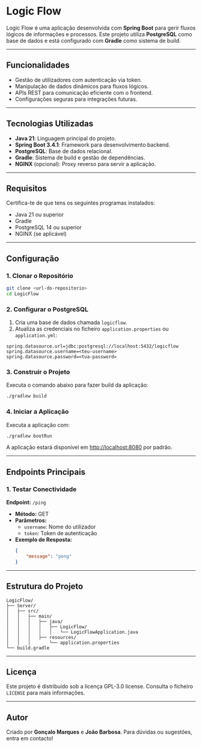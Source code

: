 # Logic Flow

Logic Flow é uma aplicação desenvolvida com **Spring Boot** para gerir fluxos lógicos de informações e processos. Este projeto utiliza **PostgreSQL** como base de dados e está configurado com **Gradle** como sistema de build.

---

## Funcionalidades
- Gestão de utilizadores com autenticação via token.
- Manipulação de dados dinâmicos para fluxos lógicos.
- APIs REST para comunicação eficiente com o frontend.
- Configurações seguras para integrações futuras.

---

## Tecnologias Utilizadas
- **Java 21**: Linguagem principal do projeto.
- **Spring Boot 3.4.1**: Framework para desenvolvimento backend.
- **PostgreSQL**: Base de dados relacional.
- **Gradle**: Sistema de build e gestão de dependências.
- **NGINX** (opcional): Proxy reverso para servir a aplicação.

---

## Requisitos
Certifica-te de que tens os seguintes programas instalados:

- Java 21 ou superior
- Gradle
- PostgreSQL 14 ou superior
- NGINX (se aplicável)

---

## Configuração

### 1. Clonar o Repositório
```bash
git clone <url-do-repositorio>
cd LogicFlow
```

### 2. Configurar o PostgreSQL
1. Cria uma base de dados chamada `logicflow`.
2. Atualiza as credenciais no ficheiro `application.properties` ou `application.yml`:

```properties
spring.datasource.url=jdbc:postgresql://localhost:5432/logicflow
spring.datasource.username=<teu-username>
spring.datasource.password=<tua-password>
```

### 3. Construir o Projeto
Executa o comando abaixo para fazer build da aplicação:
```bash
./gradlew build
```

### 4. Iniciar a Aplicação
Executa a aplicação com:
```bash
./gradlew bootRun
```
A aplicação estará disponível em [http://localhost:8080](http://localhost:8080) por padrão.

---

## Endpoints Principais
### 1. Testar Conectividade
**Endpoint:** `/ping`
- **Método:** GET
- **Parâmetros:**
  - `username`: Nome do utilizador
  - `token`: Token de autenticação
- **Exemplo de Resposta:**
  ```json
  {
      "message": "pong"
  }
  ```

---

## Estrutura do Projeto

```
LogicFlow/
├── Server/
│   ├── src/
│   │   ├── main/
│   │   │   ├── java/
│   │   │   │   ├── LogicFlow/
│   │   │   │   │   └── LogicFlowApplication.java
│   │   │   ├── resources/
│   │   │       └── application.properties
└── build.gradle
```

---

## Licença
Este projeto é distribuído sob a licença GPL-3.0 license. Consulta o ficheiro `LICENSE` para mais informações.

---

## Autor
Criado por **Gonçalo Marques** e **João Barbosa**. Para dúvidas ou sugestões, entra em contacto!
